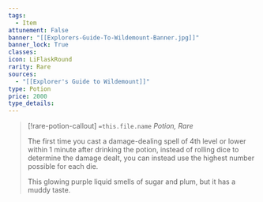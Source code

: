 ```yaml
---
tags:
  - Item
attunement: False
banner: "[[Explorers-Guide-To-Wildemount-Banner.jpg]]"
banner_lock: True
classes:
icon: LiFlaskRound
rarity: Rare
sources:
  - "[[Explorer's Guide to Wildemount]]"
type: Potion
price: 2000
type_details: 
---
```

>[!rare-potion-callout] `=this.file.name`
>*Potion, Rare*
>
>The first time you cast a damage-dealing spell of 4th level or lower within 1 minute after drinking the potion, instead of rolling dice to determine the damage dealt, you can instead use the highest number possible for each die.
>
>This glowing purple liquid smells of sugar and plum, but it has a muddy taste.
>
>
